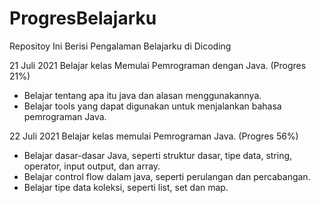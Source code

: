 # ProgresBelajarku
Repositoy Ini Berisi Pengalaman Belajarku di Dicoding

21 Juli 2021
Belajar kelas Memulai Pemrograman dengan Java. (Progres 21%)
  * Belajar tentang apa itu java dan alasan menggunakannya.
  * Belajar tools yang dapat digunakan untuk menjalankan bahasa pemrograman Java.
  
22 Juli 2021
Belajar kelas memulai Pemrograman Java. (Progres 56%)
  * Belajar dasar-dasar Java, seperti struktur dasar, tipe data, string, operator, input output, dan array.
  * Belajar control flow dalam java, seperti perulangan dan percabangan.
  * Belajar tipe data koleksi, seperti list, set dan map.
